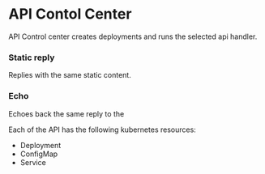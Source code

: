 # API Contol Center

API Control center creates deployments and runs the selected api handler.


### Static reply
Replies with the same static content.

### Echo
Echoes back the same reply to the 


Each of the API has the following kubernetes resources:
- Deployment
- ConfigMap
- Service
